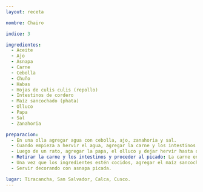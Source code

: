 ```yaml
---
layout: receta

nombre: Chairo

indice: 3

ingredientes:
  - Aceite
  - Ajo
  - Asnapa
  - Carne
  - Cebolla
  - Chuño
  - Habas
  - Hojas de culis culis (repollo)
  - Intestinos de cordero
  - Maíz sancochado (phata)
  - Olluco
  - Papa
  - Sal
  - Zanahoria

preparacion:
  - En una olla agregar agua con cebolla, ajo, zanahoria y sal.
  - Cuando empieza a hervir el agua, agregar la carne y los intestinos y dejarla hervir.
  - Luego de un rato, agregar la papa, el olluco y dejar hervir hasta que se cocinen.
  - Retirar la carne y los intestinos y proceder al picado: La carne en presas de regular tamaño y los intestinos en pequeños fragmentos.
  - Una vez que los ingredientes estén cocidos, agregar el maíz sancochado, el chuño previamente chancado y el culis culis; dejar hervir un rato y retirar de la cocina. Finalmente agregar el intestino picado.
  - Servir decorando con asnapa picada.

lugar: Tiracancha, San Salvador, Calca, Cusco.
---
```

